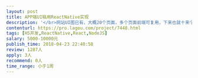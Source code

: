 ```yaml
---                
layout: post       
title: APP端UI稿用ReactNative实现           
description: '</br>网站UI图已有，大概20个页面，多个页面前端可复用，下来也就十来个页面。</br>我们现有一枚全栈，因工期赶，需要有个RN熟手（至少一年以上RN开发经验）画前端。要求效率高、易沟通、有责任心。</br>'     
contenturl: https://pro.lagou.com/project/7448.html      
tags: [H5开发,ReactNative,React,NodeJS]            
salary: 5000-10000元          
publish_time: 2018-04-23 22:40:58         
review: 1287人                   
apply: 3人                   
recommend: 0人                   
time_range: 小于1周              
---                 
```

